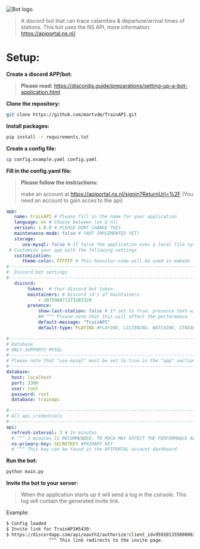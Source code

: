 ![Bot logo](https://cdn.discordapp.com/attachments/885185159522041867/962433451779309588/trainapi.PNG)

> A discord bot that can trace calamities &amp; departure/arrival times of stations. This bot uses the NS API, more information: https://apiportal.ns.nl/



# Setup:
**Create a discord APP/bot:**

> **Please read:** https://discordjs.guide/preparations/setting-up-a-bot-application.html

**Clone the repository:**
```bash
git clone https://github.com/martvdm/TrainAPI.git
```

**Install packages:**
```bash
pip install -r requirements.txt
```

**Create a config file:**
```bash
cp config.example.yaml config.yaml
```

**Fill in the config.yaml file:**
> **Please follow the instructions:**
>
> make an account at https://apiportal.ns.nl/signin?ReturnUrl=%2F (You need an account to gain acces to the api)
```yaml
app:
   name: trainAPI # Please fill in the name for your application
   language: en # Choose between (en & nl)
   version: 1.0.0 # PLEASE DONT CHANGE THIS
   maintenance-mode: false # (NOT IMPLEMENTED YET)
   storage:
      use-mysql: false # If false the application uses a local file system (JSON)
 # Customize your app with the following settings
   customization:
      theme-color: FFFFFF # This hexcolor-code will be used in embeds
#----------------------------------------------------------------------------
#  Discord bot settings
#----------------------------------------------------------------------------
   discord:
        token:  # Your discord bot token
        maintainers: # Discord id's of maintainers
            - 287598871373283329
        presence:
            show-last-station: false # If set to true: presence text will change when a user requests information about station.
            ## ^^^ Please note that this will affect the performance
            default-message: "TrainAPI"
            default-type: PLAYING #PLAYING, LISTENING, WATCHING, STREAMING

#------------------------------------------------------------------------------
# Database
# ONLY SUPPORTS MYSQL
#------------------------------------------------------------------------------
# Please note that "use-mysql" must be set to true in the "app" section above, else this section will be ignored.
#------------------------------------------------------------------------------
database:
  host: localhost
  port: 3306
  user: root
  password: root
  database: trainapi

#------------------------------------------------------------------------------
# All api credentials
#------------------------------------------------------------------------------
api:
  refresh-interval: 3 # In minutes
  # ^^^ 3 minutes IS RECOMMENDED, TO MUCH MAY AFFECT THE PERFORMANCE ALSO YOU CAN BE RATE LIMITED BY NS
  ns-primary-key: SECRETKEY #PRIMARY KEY 
  # ^^^ This key can be found in the APIPORTAL account dashboard
```

**Run the bot:**
```bash
python main.py
```

**Invite the bot to your server:**

> When the application starts up it will send a log in the console. 
> This log will contain the generated invite link.

Example:
```bash
$ Config loaded
$ Invite link for TrainAPI#5430:
$ https://discordapp.com/api/oauth2/authorize?client_id=959101335008063558&permissions=544491302336&scope=applications.commands%20bot
                ^^^ This link redirects to the invite page.
```

